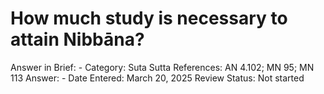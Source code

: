 # How much study is necessary to attain Nibbāna?

Answer in Brief: -
 Category: Suta
Sutta References: AN 4.102; MN 95; MN 113
Answer: -
Date Entered: March 20, 2025
Review Status: Not started